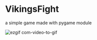 # VikingsFight
a simple game made with pygame module

![ezgif com-video-to-gif](https://user-images.githubusercontent.com/46169956/76645037-8a374380-652e-11ea-8da1-97122f5751f5.gif)
